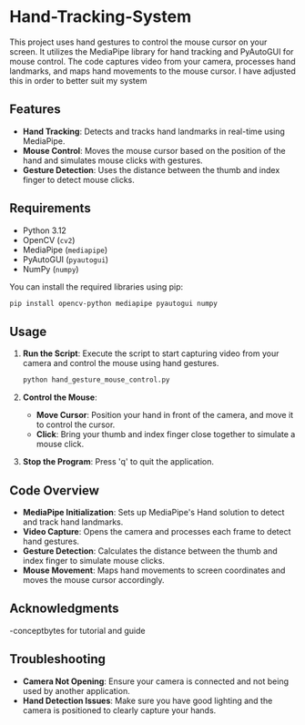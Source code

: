 # Hand-Tracking-System
This project uses hand gestures to control the mouse cursor on your screen. It utilizes the MediaPipe library for hand tracking and PyAutoGUI for mouse control. The code captures video from your camera, processes hand landmarks, and maps hand movements to the mouse cursor. I have adjusted this in order to better suit my system

## Features

- **Hand Tracking**: Detects and tracks hand landmarks in real-time using MediaPipe.
- **Mouse Control**: Moves the mouse cursor based on the position of the hand and simulates mouse clicks with gestures.
- **Gesture Detection**: Uses the distance between the thumb and index finger to detect mouse clicks.

## Requirements

- Python 3.12
- OpenCV (`cv2`)
- MediaPipe (`mediapipe`)
- PyAutoGUI (`pyautogui`)
- NumPy (`numpy`)

You can install the required libraries using pip:

```bash
pip install opencv-python mediapipe pyautogui numpy
```

## Usage

1. **Run the Script**: Execute the script to start capturing video from your camera and control the mouse using hand gestures.

    ```bash
    python hand_gesture_mouse_control.py
    ```

2. **Control the Mouse**:
   - **Move Cursor**: Position your hand in front of the camera, and move it to control the cursor.
   - **Click**: Bring your thumb and index finger close together to simulate a mouse click.

3. **Stop the Program**: Press 'q' to quit the application.

## Code Overview

- **MediaPipe Initialization**: Sets up MediaPipe's Hand solution to detect and track hand landmarks.
- **Video Capture**: Opens the camera and processes each frame to detect hand gestures.
- **Gesture Detection**: Calculates the distance between the thumb and index finger to simulate mouse clicks.
- **Mouse Movement**: Maps hand movements to screen coordinates and moves the mouse cursor accordingly.

## Acknowledgments

-conceptbytes for tutorial and guide

## Troubleshooting

- **Camera Not Opening**: Ensure your camera is connected and not being used by another application.
- **Hand Detection Issues**: Make sure you have good lighting and the camera is positioned to clearly capture your hands.
